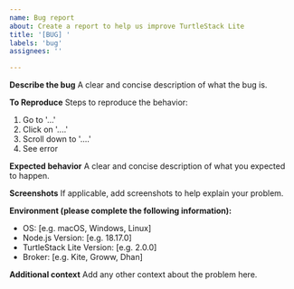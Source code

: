 ```yaml
---
name: Bug report
about: Create a report to help us improve TurtleStack Lite
title: '[BUG] '
labels: 'bug'
assignees: ''

---
```


**Describe the bug**
A clear and concise description of what the bug is.

**To Reproduce**
Steps to reproduce the behavior:
1. Go to '...'
2. Click on '....'
3. Scroll down to '....'
4. See error

**Expected behavior**
A clear and concise description of what you expected to happen.

**Screenshots**
If applicable, add screenshots to help explain your problem.

**Environment (please complete the following information):**
 - OS: [e.g. macOS, Windows, Linux]
 - Node.js Version: [e.g. 18.17.0]
 - TurtleStack Lite Version: [e.g. 2.0.0]
 - Broker: [e.g. Kite, Groww, Dhan]

**Additional context**
Add any other context about the problem here.